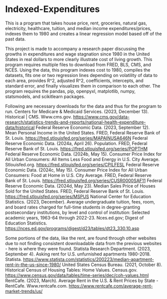 # Indexed-Expenditures

This is a program that takes house price, rent, groceries, natural gas, electricity, healthcare, tuition, and median income expenditures/prices, indexes them to 1980 and creates a linear regression model based off of the past data.

This project is made to accompany a research paper discussing the growths in expenditures and wage stagnation since 1980 in the United States in real dollars to more clearly illustrate cost of living growth. This program requires multiple files to download from FRED, BLS, CMS, and NCES. Using the data, this program indexes cost to 1980, compiles the datasets, fits one or two regression lines depending on volatility of data to each area, provides R^2, adjusted R^2, coefficients, intercepts, and standard error, and finally visualizes them in comparison to each other. 
The program requires the pandas, pip, openpyxl, matplotlib, numpy, statsmodels, and scikitlearn packages.

Following are necessary downloads for the data and thus for the program to run.
Centers for Medicare & Medicaid Services. (2023, December 13). Historical | CMS. Www.cms.gov. https://www.cms.gov/data-research/statistics-trends-and-reports/national-health-expenditure-data/historical
Federal Reserve Economic Data. (2023, September 12). Mean Personal Income in the United States. FRED, Federal Reserve Bank of St. Louis. https://fred.stlouisfed.org/series/MAPAINUSA646N
Federal Reserve Economic Data. (2024a, April 26). Population. FRED, Federal Reserve Bank of St. Louis. https://fred.stlouisfed.org/series/POPTHM
Federal Reserve Economic Data. (2024b, May 15). Consumer Price Index for All Urban Consumers: All Items Less Food and Energy in U.S. City Average. Stlouisfed.org. https://fred.stlouisfed.org/series/CPILFESL
Federal Reserve Economic Data. (2024c, May 15). Consumer Price Index for All Urban Consumers: Food at Home in U.S. City Average. FRED, Federal Reserve Bank of St. Louis. https://fred.stlouisfed.org/series/CUSR0000SAF11
Federal Reserve Economic Data. (2024d, May 23). Median Sales Price of Houses Sold for the United States. FRED, Federal Reserve Bank of St. Louis. https://fred.stlouisfed.org/series/MSPUS
National Center for Education Statistics. (2023, December). Average undergraduate tuition, fees, room, and board rates charged for full-time students in degree-granting postsecondary institutions, by level and control of institution: Selected academic years, 1963-64 through 2022-23. Nces.ed.gov; Digest of Education Statistics. https://nces.ed.gov/programs/digest/d23/tables/dt23_330.10.asp


Some portions of the data, like the rent, are found through other websites due to not finding consistent downloadable data from the previous websites - here is where they were found.
Statista Research Department. (2023, September 4). Asking rent for U.S. unfurnished apartments 1980-2018. Statista. https://www.statista.com/statistics/200223/median-apartment-rent-in-the-us-since-1980/
United States Census Bureau. (2021, October 8). Historical Census of Housing Tables: Home Values. Census.gov. https://www.census.gov/data/tables/time-series/dec/coh-values.html
RentCafe. (2023, March). Average Rent in the U.S. & Rent Prices by State - RentCafe. Www.rentcafe.com. https://www.rentcafe.com/average-rent-market-trends/us/

